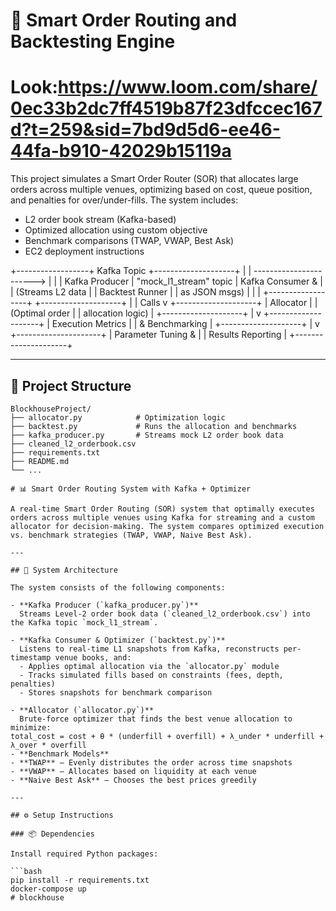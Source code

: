 # 🏦 Smart Order Routing and Backtesting Engine
# Look:https://www.loom.com/share/0ec33b2dc7ff4519b87f23dfccec167d?t=259&sid=7bd9d5d6-ee46-44fa-b910-42029b15119a
This project simulates a Smart Order Router (SOR) that allocates large orders across multiple venues, optimizing based on cost, queue position, and penalties for over/under-fills. The system includes:

- L2 order book stream (Kafka-based)
- Optimized allocation using custom objective
- Benchmark comparisons (TWAP, VWAP, Best Ask)
- EC2 deployment instructions

+------------------+       Kafka Topic        +--------------------+
|                  | -----------------------> |                    |
|  Kafka Producer  |   "mock_l1_stream" topic |  Kafka Consumer &   |
| (Streams L2 data |                          |   Backtest Runner   |
|  as JSON msgs)   |                          |                    |
+------------------+                          +--------------------+
                                                     |
                                                     | Calls
                                                     v
                                           +--------------------+
                                           |    Allocator       |
                                           | (Optimal order     |
                                           |  allocation logic) |
                                           +--------------------+
                                                     |
                                                     v
                                           +--------------------+
                                           |  Execution Metrics  |
                                           |  & Benchmarking     |
                                           +--------------------+
                                                     |
                                                     v
                                          +---------------------+
                                          |  Parameter Tuning &  |
                                          |  Results Reporting   |
                                          +---------------------+

---

## 📁 Project Structure

```plaintext
BlockhouseProject/
├── allocator.py            # Optimization logic
├── backtest.py             # Runs the allocation and benchmarks
├── kafka_producer.py       # Streams mock L2 order book data
├── cleaned_l2_orderbook.csv
├── requirements.txt
├── README.md
└── ...

# 📊 Smart Order Routing System with Kafka + Optimizer

A real-time Smart Order Routing (SOR) system that optimally executes orders across multiple venues using Kafka for streaming and a custom allocator for decision-making. The system compares optimized execution vs. benchmark strategies (TWAP, VWAP, Naive Best Ask).

---

## 📐 System Architecture

The system consists of the following components:

- **Kafka Producer (`kafka_producer.py`)**  
  Streams Level-2 order book data (`cleaned_l2_orderbook.csv`) into the Kafka topic `mock_l1_stream`.

- **Kafka Consumer & Optimizer (`backtest.py`)**  
  Listens to real-time L1 snapshots from Kafka, reconstructs per-timestamp venue books, and:
  - Applies optimal allocation via the `allocator.py` module
  - Tracks simulated fills based on constraints (fees, depth, penalties)
  - Stores snapshots for benchmark comparison

- **Allocator (`allocator.py`)**  
  Brute-force optimizer that finds the best venue allocation to minimize:
total_cost = cost + θ * (underfill + overfill) + λ_under * underfill + λ_over * overfill
- **Benchmark Models**
- **TWAP** – Evenly distributes the order across time snapshots
- **VWAP** – Allocates based on liquidity at each venue
- **Naive Best Ask** – Chooses the best prices greedily

---

## ⚙️ Setup Instructions

### 📦 Dependencies

Install required Python packages:

```bash
pip install -r requirements.txt
docker-compose up 
#   b l o c k h o u s e 
 
 